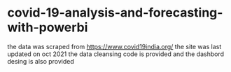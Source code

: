# covid-19-analysis-and-forecasting-with-powerbi
the data was scraped from https://www.covid19india.org/
the site was last updated on oct 2021
the data cleansing code is provided and the dashbord desing is also provided

